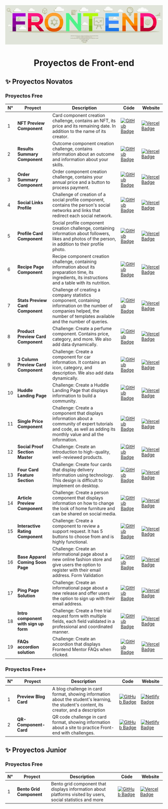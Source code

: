 <div align="center">
    <a href="">
    <img src="Front-end-IMG.webp" /> 
    </a>
  <h3>
    <h1>Proyectos de Front-end </h1>
  </h3>
</div>

## ✨ Proyectos Novatos

### Proyectos Free

| N°   | Proyect                      | Description                                                                                                                   | Códe                                                                                                                                                                                                          | Website                                                                                                                                                  |
| --- | ----------------------------- | ----------------------------------------------------------------------------------------------------------------------------- | --------------------------------------------------------------------------------------------------------------------------------------------------------------------------------------------------------------- | -------------------------------------------------------------------------------------------------------------------------------------------------------- |
| 1   | **NFT Preview Component**     | Card component creation challenge, contains an NFT, its price and its remaining date. In addition to the name of its creator. | [![GitHub Badge](https://img.shields.io/badge/Código-181717?logo=github&logoColor=fff&style=flat-square)](https://github.com/ImBenja/Frontend-Challenges/tree/main/Newbie/Free/01-preview-nft-component-card)   | [![Vercel Badge](https://img.shields.io/badge/Website-000?logo=netlify&logoColor=fff&style=flat-square)](https://component-nft-card.netlify.app/)        |
| 2   | **Results Summary Component** | Outcome component creation challenge, contains information about an outcome and information about your skills.                | [![GitHub Badge](https://img.shields.io/badge/Código-181717?logo=github&logoColor=fff&style=flat-square)](https://github.com/ImBenja/Frontend-Challenges/tree/main/Newbie/Free/02-results-summary-component)    | [![Vercel Badge](https://img.shields.io/badge/Website-000?logo=netlify&logoColor=fff&style=flat-square)](https://component-results-summary.netlify.app/) |
| 3   | **Order Summary Component**   | Order component creation challenge, contains your annual price and a button to process payment.                               | [![GitHub Badge](https://img.shields.io/badge/Código-181717?logo=github&logoColor=fff&style=flat-square)](https://github.com/ImBenja/Frontend-Challenges/tree/main/Newbie/Free/03-order-summary-component-main) | [![Vercel Badge](https://img.shields.io/badge/Website-000?logo=netlify&logoColor=fff&style=flat-square)](https://component-order-summaryt.netlify.app/)  |   
| 4   | **Social Links Profile**   | Challenge of creation of a social profile component, contains the person's social networks and links that redirect each social network.                               | [![GitHub Badge](https://img.shields.io/badge/Código-181717?logo=github&logoColor=fff&style=flat-square)](https://github.com/ImBenja/Frontend-Challenges/tree/main/Newbie/Free/04-social-links-profile-main) | [![Vercel Badge](https://img.shields.io/badge/Website-000?logo=netlify&logoColor=fff&style=flat-square)](https://component-profile.netlify.app/)  |   
| 5   | **Profile Card Component**   |Social profile component creation challenge, containing information about followers, likes and photos of the person, in addition to their profile photo.                               | [![GitHub Badge](https://img.shields.io/badge/Código-181717?logo=github&logoColor=fff&style=flat-square)](https://github.com/ImBenja/Frontend-Challenges/tree/main/Newbie/Free/05-profile-card-component-main) | [![Vercel Badge](https://img.shields.io/badge/Website-000?logo=netlify&logoColor=fff&style=flat-square)](https://profile-componentr.netlify.app/)  |   
| 6   | **Recipe Page Component**   |Recipe component creation challenge, containing information about its preparation time, its ingredients, its instructions and a table with its nutrition.                             | [![GitHub Badge](https://img.shields.io/badge/Código-181717?logo=github&logoColor=fff&style=flat-square)](https://github.com/ImBenja/Frontend-Challenges/tree/main/Newbie/Free/06-recipe-page-main) | [![Vercel Badge](https://img.shields.io/badge/Website-000?logo=netlify&logoColor=fff&style=flat-square)](https://recete-omelette.netlify.app/)  |   
| 7   | **Stats Preview Card Component**   |Challenge of creating a company statistics component, containing information on the number of companies helped, the number of templates available and the number of queries.                           | [![GitHub Badge](https://img.shields.io/badge/Código-181717?logo=github&logoColor=fff&style=flat-square)](https://github.com/ImBenja/Frontend-Challenges/tree/main/Newbie/Free/07-stats-preview-card-component-main) | [![Vercel Badge](https://img.shields.io/badge/Website-000?logo=netlify&logoColor=fff&style=flat-square)](https://stats-preview-componente.netlify.app/)  |   
| 8   | **Product Preview Card Component**   |Challenge: Create a perfume component. Contains price, category, and more. We also add data dynamically.                           | [![GitHub Badge](https://img.shields.io/badge/Código-181717?logo=github&logoColor=fff&style=flat-square)](https://github.com/ImBenja/Frontend-Challenges/tree/main/Newbie/Free/08-product-preview-card-component-main) | [![Vercel Badge](https://img.shields.io/badge/Website-000?logo=netlify&logoColor=fff&style=flat-square)](https://component-product.netlify.app/)  |   
| 9   | **3 Column Preview Card Component**   |Challenge: Create a component for car information. It contains an icon, category, and description. We also add data dynamically.                          | [![GitHub Badge](https://img.shields.io/badge/Código-181717?logo=github&logoColor=fff&style=flat-square)](https://github.com/ImBenja/Frontend-Challenges/tree/main/Newbie/Free/09-3-column-preview-card-component-main) | [![Vercel Badge](https://img.shields.io/badge/Website-000?logo=netlify&logoColor=fff&style=flat-square)](https://components-cars-preview.netlify.app/)  |  
| 10   | **Huddle Landing Page**   |Challenge: Create a Huddle Landing Page that displays information to build a community.                          | [![GitHub Badge](https://img.shields.io/badge/Código-181717?logo=github&logoColor=fff&style=flat-square)](https://github.com/ImBenja/Frontend-Challenges/tree/main/Newbie/Free/10-huddle-landing-page) | [![Vercel Badge](https://img.shields.io/badge/Website-000?logo=netlify&logoColor=fff&style=flat-square)](https://huddle-landing-page-information.netlify.app/)  |  
| 11   | **Single Price Component**   |Challenge: Create a component that displays information about a community of expert tutorials and code, as well as adding its monthly value and all the information.                       | [![GitHub Badge](https://img.shields.io/badge/Código-181717?logo=github&logoColor=fff&style=flat-square)](https://github.com/ImBenja/Frontend-Challenges/tree/main/Newbie/Free/11-single-price-grid-component-master) | [![Vercel Badge](https://img.shields.io/badge/Website-000?logo=netlify&logoColor=fff&style=flat-square)](https://component-comunidad.netlify.app/)  |  
| 12   | **Social Proof Section Master**   | Challenge: Create an introduction to high-quality, well-reviewed products.                      | [![GitHub Badge](https://img.shields.io/badge/Código-181717?logo=github&logoColor=fff&style=flat-square)](https://github.com/ImBenja/Frontend-Challenges/tree/main/Newbie/Free/12-social-proof-section-master) | [![Vercel Badge](https://img.shields.io/badge/Website-000?logo=netlify&logoColor=fff&style=flat-square)](https://master-section-social.netlify.app/)  |  
| 13   | **Four Card Feature Section**   | Challenge: Create four cards that display delivery information using technology. This design is difficult to implement on desktop.                     | [![GitHub Badge](https://img.shields.io/badge/Código-181717?logo=github&logoColor=fff&style=flat-square)](https://github.com/ImBenja/Frontend-Challenges/tree/main/Newbie/Free/13-four-card-feature-section-master) | [![Vercel Badge](https://img.shields.io/badge/Website-000?logo=netlify&logoColor=fff&style=flat-square)](https://reliablefour-cards.netlify.app/)  |
| 14   | **Article Preview Component**   |Challenge: Create a person component that displays information on how to change the look of home furniture and can be shared on social media.                     | [![GitHub Badge](https://img.shields.io/badge/Código-181717?logo=github&logoColor=fff&style=flat-square)](https://github.com/ImBenja/Frontend-Challenges/tree/main/Newbie/Free/14-article-preview-component-master) | [![Vercel Badge](https://img.shields.io/badge/Website-000?logo=netlify&logoColor=fff&style=flat-square)](https://article-previus-component.netlify.app/)  |
| 15   | **Interactive Rating Component**   |Challenge: Create a component to review a support request. It has 5 buttons to choose from and is highly functional.                    | [![GitHub Badge](https://img.shields.io/badge/Código-181717?logo=github&logoColor=fff&style=flat-square)](https://github.com/ImBenja/Frontend-Challenges/tree/main/Newbie/Free/15-interactive-rating-component-main) | [![Vercel Badge](https://img.shields.io/badge/Website-000?logo=netlify&logoColor=fff&style=flat-square)](https://interactive-ratinggg.netlify.app/)  |
| 16   | **Base Apparel Coming Soon Page**   |Challenge: Create an informational page about a new online fashion store and give users the option to register with their email address. Form Validation               | [![GitHub Badge](https://img.shields.io/badge/Código-181717?logo=github&logoColor=fff&style=flat-square)](https://github.com/ImBenja/Frontend-Challenges/tree/main/Newbie/Free/16-base-apparel-coming-soon-master) | [![Vercel Badge](https://img.shields.io/badge/Website-000?logo=netlify&logoColor=fff&style=flat-square)](https://baseeapparell.netlify.app/)  |
| 17   | **Ping Page Solution**   |Challenge: Create an informational page about a new release and offer users the option to sign up with their email address.             | [![GitHub Badge](https://img.shields.io/badge/Código-181717?logo=github&logoColor=fff&style=flat-square)](https://github.com/ImBenja/Frontend-Challenges/tree/main/Newbie/Free/17-ping-coming-soon-page-master) | [![Vercel Badge](https://img.shields.io/badge/Website-000?logo=netlify&logoColor=fff&style=flat-square)](https://pinng-pagee.netlify.app/)  |
| 18   | **Intro component with sign up form**   |Challenge: Create a free trial request form with multiple fields, each field validated in a professional and coordinated manner.            | [![GitHub Badge](https://img.shields.io/badge/Código-181717?logo=github&logoColor=fff&style=flat-square)](https://github.com/ImBenja/Frontend-Challenges/tree/main/Newbie/Free/18-intro-component-with-signup-form-master) | [![Vercel Badge](https://img.shields.io/badge/Website-000?logo=netlify&logoColor=fff&style=flat-square)](https://intro-component-formf.netlify.app/)  |
| 19   | **FAQs accordion solution**   |Challenge: Create an accordion that displays Frontend Mentor FAQs when clicked.         | [![GitHub Badge](https://img.shields.io/badge/Código-181717?logo=github&logoColor=fff&style=flat-square)](https://github.com/ImBenja/Frontend-Challenges/tree/main/Newbie/Free/19-faq-accordion-main) | [![Vercel Badge](https://img.shields.io/badge/Website-000?logo=netlify&logoColor=fff&style=flat-square)](https://faq-questions-mentor.netlify.app/)  |

### Proyectos Free+

| N°   | Proyect              | Description                                                                                                                     | Code                                                                                                                                                                                                         | Website                                                                                                                                                |
| --- | --------------------- | ---------------------------------------------------------------------------------------------------------------------------------------- | -------------------------------------------------------------------------------------------------------------------------------------------------------------------------------------------------------------- | ------------------------------------------------------------------------------------------------------------------------------------------------------ |
| 1   | **Preview Blog Card** | A blog challenge in card format, showing information about the student's learning, the student's content, its creator, and a description | [![GitHub Badge](https://img.shields.io/badge/Código-181717?logo=github&logoColor=fff&style=flat-square)](https://github.com/ImBenja/Frontend-Challenges/tree/main/Newbie/Free-Plus/01-preview-blog-card-main) | [![Netlify Badge](https://img.shields.io/badge/Website-000?logo=netlify&logoColor=fff&style=flat-square)](https://component-blog-preview.netlify.app/) |
| 2   | **QR-Component-Card** | QR code challenge in card format, showing information about a site to practice Front-end with challenges.                                | [![GitHub Badge](https://img.shields.io/badge/Código-181717?logo=github&logoColor=fff&style=flat-square)](https://github.com/ImBenja/Frontend-Challenges/tree/main/Newbie/Free-Plus/02-qr-code-component-main) | [![Netlify Badge](https://img.shields.io/badge/Website-000?logo=netlify&logoColor=fff&style=flat-square)](https://component-qr-preview.netlify.app/)   |



## ✨ Proyectos Junior

### Proyectos Free

| N°   | Proyect                      | Description                                                                                                                   | Códe                                                                                                                                                                                                          | Website                                                                                                                                                  |
| --- | ----------------------------- | ----------------------------------------------------------------------------------------------------------------------------- | --------------------------------------------------------------------------------------------------------------------------------------------------------------------------------------------------------------- | -------------------------------------------------------------------------------------------------------------------------------------------------------- |
| 1   | **Bento Grid Component**     | Bento grid component that displays information about platforms visited by users, social statistics and more | [![GitHub Badge](https://img.shields.io/badge/Código-181717?logo=github&logoColor=fff&style=flat-square)](https://github.com/ImBenja/Frontend-Challenges/tree/main/Junior/Free/01-bento-grid-component)   | [![Vercel Badge](https://img.shields.io/badge/Website-000?logo=netlify&logoColor=fff&style=flat-square)](https://component-bento-grid.netlify.app/)        |
